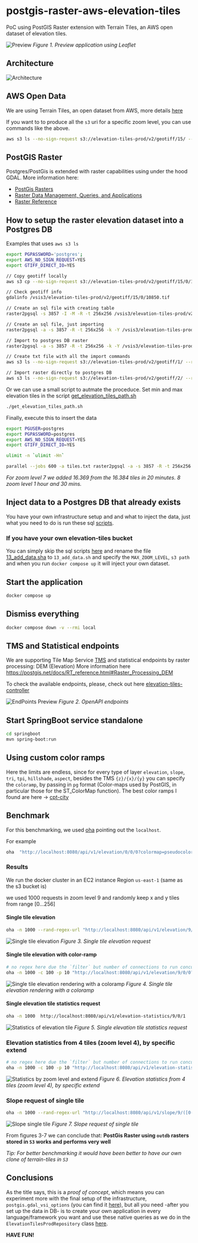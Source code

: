 # postgis-raster-aws-elevation-tiles

PoC using PostGIS Raster extension with Terrain Tiles, an AWS open dataset of elevation tiles.

![Preview](/images/aws_elevation_preview.webp)
*Figure 1. Preview application using Leaflet*

## Architecture

![Architecture](/images/architecture.png)

## AWS Open Data

We are using Terrain Tiles, an open dataset from AWS, more details [here](https://registry.opendata.aws/terrain-tiles/)

If you want to to produce all the `s3` uri for a specific zoom level, you can use commands like the above.

```bash
aws s3 ls --no-sign-request s3://elevation-tiles-prod/v2/geotiff/15/ --recursive | awk '{print $4}' | sed 's/^/\/vsis3\/elevation-tiles-prod\//' > elevation-tiles-prod.txt
```

## PostGIS Raster

Postgres/PostGis is extended with raster capabilities using under the hood GDAL. More information here:

- [PostGis Rasters](https://postgis.net/workshops/de/postgis-intro/rasters.html)
- [Raster Data Management, Queries, and Applications](https://postgis.net/docs/using_raster_dataman.html)
- [Raster Reference](https://postgis.net/docs/RT_reference.html)

## How to setup the raster elevation dataset into a Postgres DB

Examples that uses `aws s3 ls`

```bash
export PGPASSWORD='postgres';
export AWS_NO_SIGN_REQUEST=YES
export GTIFF_DIRECT_IO=YES

// Copy geotiff locally
aws s3 cp --no-sign-request s3://elevation-tiles-prod/v2/geotiff/15/0/10850.tif 10850.tif

// Check geotiff info
gdalinfo /vsis3/elevation-tiles-prod/v2/geotiff/15/0/10850.tif

// Create an sql file with creating table
raster2pgsql -s 3857 -I -M -R -t 256x256 /vsis3/elevation-tiles-prod/v2/geotiff/15/0/10850.tif elevation_tiles_prod > inject_data_with_creating_table.sql

// Create an sql file, just importing
raster2pgsql -a -s 3857 -R -t 256x256 -k -Y /vsis3/elevation-tiles-prod/v2/geotiff/15/0/10850.tif elevation_tiles_prod > inject_data.sql

// Import to postgres DB raster
raster2pgsql -a -s 3857 -R -t 256x256 -k -Y /vsis3/elevation-tiles-prod/v2/geotiff/15/0/10850.tif elevation_tiles_prod | psql -h localhost -p 5432 -U postgres -d postgres

// Create txt file with all the import commands
aws s3 ls --no-sign-request s3://elevation-tiles-prod/v2/geotiff/1/ --recursive | awk '{print "raster2pgsql -a -s 3857 -R -t 256x256 -k -Y /vsis3/elevation-tiles-prod/" $4 " elevation_tiles_prod | psql -h localhost -p 5432 -U postgres -d postgres"}' >> inject_tiles_into_db_for_specific_zoom_level.txt

// Import raster directly to postgres DB
aws s3 ls --no-sign-request s3://elevation-tiles-prod/v2/geotiff/2/ --recursive | awk '{print "raster2pgsql -a -s 3857 -R -t 256x256 -k -Y /vsis3/elevation-tiles-prod/" $4 " elevation_tiles_prod | psql -h localhost -p 5432 -U postgres -d postgres"}' | bash
```

Or we can use a small script to autmate the proceduce. Set min and max elevation tiles in the script [get_elevation_tiles_path.sh](/get_elevation_tiles_path.sh)

```bash
./get_elevation_tiles_path.sh
```

Finally, execute this to insert the data

```bash
export PGUSER=postgres
export PGPASSWORD=postgres
export AWS_NO_SIGN_REQUEST=YES
export GTIFF_DIRECT_IO=YES

ulimit -n `ulimit -Hn`

parallel --jobs 600 -a tiles.txt raster2pgsql -a -s 3857 -R -t 256x256 -k -Y {} elevation_tiles_prod | psql -h localhost -p 5432 -U postgres -d postgres
```

*For zoom level 7 we added 16.369 from the 16.384 tiles in 20 minutes.
8 zoom level 1 hour and 30 mins.*

## Inject data to a Postgres DB that already exists

You have your own infrastructure setup and and what to inject the data, just what you need to do is run these sql [scripts](/scripts/).

### If you have your own elevation-tiles bucket

You can simply skip the sql scripts [here](/scripts/) and rename the file [13_add_data.sha](/scripts/13_add_data.sha) to `13_add_data.sh` and specify the `MAX_ZOOM_LEVEL`, `s3 path` and when you run `docker compose up` it will inject your own dataset.

## Start the application

```bash
docker compose up
```

## Dismiss everything

```bash
docker compose down -v --rmi local
```

## TMS and Statistical endpoints

We are supporting Tile Map Service [TMS](https://en.wikipedia.org/wiki/Tile_Map_Service) and statistical endpoints by raster processing: DEM (Elevation)
More information here <https://postgis.net/docs/RT_reference.html#Raster_Processing_DEM>

To check the available endpoints, please, check out here [elevation-tiles-controller](http://localhost:8080/swagger-ui/index.html)

![EndPoints Preview](/images/preview-service-api.jpeg)
*Figure 2. OpenAPI endpoints*

## Start SpringBoot service standalone

```bash
cd springboot
mvn spring-boot:run
```

## Using custom color ramps

Here the limits are endless, since for every type of layer `elevation`, `slope`, `tri`, `tpi`, `hillshade`, `aspect`, besides the TMS `{z}/{x}/{y}` you can specify the `coloramp`, by passing in `pg` format (Color-maps used by PostGIS, in particular those for the ST_ColorMap function). The best color ramps I found are here -> [cpt-city](http://soliton.vm.bytemark.co.uk/pub/cpt-city/)

## Benchmark

For this benchmarking, we used [oha](https://github.com/hatoo/oha) pointing out the `localhost`.

For example

```bash
oha  "http://localhost:8080/api/v1/elevation/0/0/0?colormap=pseudocolor"
```

### Results

We run the docker cluster in an EC2 instance Region `us-east-1` (same as the s3 bucket is)

we used 1000 requests in zoom level 9 and randomly keep x and y tiles from range [0...256]

#### Single tile elevation

```bash
oha -n 1000 --rand-regex-url "http://localhost:8080/api/v1/elevation/9/([0-9]|[1-9][0-9]|1[0-9]{2}|2[0-4][0-9]|25[0-5])/([0-9]|[1-9][0-9]|1[0-9]{2}|2[0-4][0-9]|25[0-5])"
```

![Single tile elevation](/images/benchmark-elevation.png)
*Figure 3. Single tile elevation request*

#### Single tile elevation with color-ramp

```bash
# no regex here due the `filter` but number of connections to run concurrently = 100 (50 default) and number of parallel requests to send on HTTP/2 = 10 (1 default)
oha -n 1000 -c 100 -p 10 "http://localhost:8080/api/v1/elevation/9/0/0?colormap=pseudocolor"
```

![Single tile elevation rendering with a coloramp](/images/benchmark-elevation-coloramp.png)
*Figure 4. Single tile elevation rendering with a coloramp*

#### Single elevation tile statistics request

```bash
oha -n 1000  http://localhost:8080/api/v1/elevation-statistics/9/0/1
```

![Statistics of elevation tile](/images/benchmark-elevation-statistics.png)
*Figure 5. Single elevation tile statistics request*

### Elevation statistics from 4 tiles (zoom level 4), by specific extend

```bash
# no regex here due the `filter` but number of connections to run concurrently = 100 (50 default) and number of parallel requests to send on HTTP/2 = 10 (1 default), the zoom level is 1 and the extent is the whole world, clipped by 1 degree.
oha -n 1000 -c 100 -p 10 "http://localhost:8080/api/v1/elevation-statistics/1/-178,-89,178,89"
```

![Statistics by zoom level and extend](/images/bechmark-elevation-statistics-extend.png)
*Figure 6. Elevation statistics from 4 tiles (zoom level 4), by specific extend*

### Slope request of single tile

```bash
oha -n 1000 --rand-regex-url "http://localhost:8080/api/v1/slope/9/([0-9]|[1-9][0-9]|1[0-9]{2}|2[0-4][0-9]|25[0-5])/([0-9]|[1-9][0-9]|1[0-9]{2}|2[0-4][0-9]|25[0-5])"
```

![Slope single tile](/images/bechmark-slope.png)
*Figure 7. Slope request of single tile*

From figures 3-7 we can conclude that: **PostGis Raster using `outdb` rasters stored in `S3` works and performs very well**

*Tip: For better benchmarking it would have been better to have our own clone of terrain-tiles in `S3`*

## Conclusions

As the title says, this is a *proof of concept*, which means you can experiment more with the final setup of the infrastructure, `postgis.gdal_vsi_options` (you can find it [here](docker-compose.yaml#52)), but all you need -after you set up the data in DB- is to create your own application in every language/framework you want and use these native queries as we do in the `ElevationTilesProdRepository` class [here](/springboot/src/main/java/com/mapserver/elevationtiles/repository/ElevationTilesProdRepository.java).

**HAVE FUN!**
